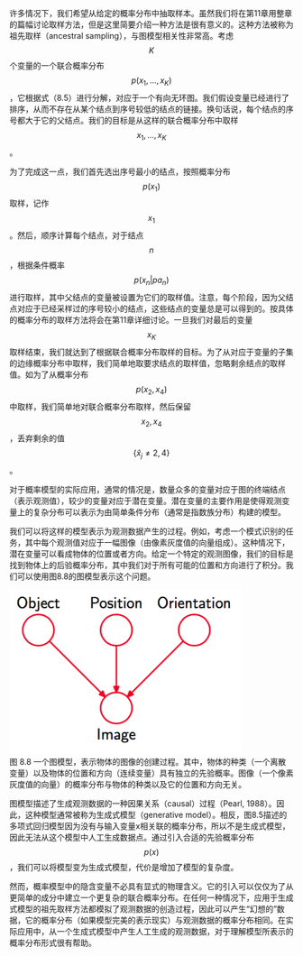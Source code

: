 许多情况下，我们希望从给定的概率分布中抽取样本。虽然我们将在第11章用整章的篇幅讨论取样方法，但是这里简要介绍一种方法是很有意义的。这种方法被称为祖先取样（ancestral sampling），与图模型相关性非常高。考虑$$ K $$个变量的一个联合概率分布$$ p(x_1,...,x_K)
$$，它根据式（8.5）进行分解，对应于一个有向无环图。我们假设变量已经进行了排序，从而不存在从某个结点到序号较低的结点的链接。换句话说，每个结点的序号都大于它的父结点。我们的目标是从这样的联合概率分布中取样$$ x_1,...,x_K $$。    

为了完成这一点，我们首先选出序号最小的结点，按照概率分布$$ p(x_1) $$取样，记作$$ x_1 $$。然后，顺序计算每个结点，对于结点$$ n $$，根据条件概率$$ p(x_n|pa_n) $$进行取样，其中父结点的变量被设置为它们的取样值。注意，每个阶段，因为父结点对应于已经采样过的序号较小的结点，这些结点的变量总是可以得到的。按具体的概率分布的取样方法将会在第11章详细讨论。一旦我们对最后的变量$$ x_K
$$取样结束，我们就达到了根据联合概率分布取样的目标。为了从对应于变量的子集的边缘概率分布中取样，我们简单地取要求结点的取样值，忽略剩余结点的取样值。如为了从概率分布$$ p(x_2, x_4) $$中取样，我们简单地对联合概率分布取样，然后保留$$ x_2, x_4 $$，丢弃剩余的值$$ \{ \hat{x}_j \neq 2,4 \} $$。    

对于概率模型的实际应用，通常的情况是，数量众多的变量对应于图的终端结点（表示观测值），较少的变量对应于潜在变量。潜在变量的主要作用是使得观测变量上的复杂分布可以表示为由简单条件分布（通常是指数族分布）构建的模型。    

我们可以将这样的模型表示为观测数据产生的过程。例如，考虑一个模式识别的任务，其中每个观测值对应于一幅图像（由像素灰度值的向量组成）。这种情况下，潜在变量可以看成物体的位置或者方向。给定一个特定的观测图像，我们的目标是找到物体上的后验概率分布，其中我们对于所有可能的位置和方向进行了积分。我们可以使用图8.8的图模型表示这个问题。    

![图 8-8](images/generative_models.png)      
图 8.8 一个图模型，表示物体的图像的创建过程。其中，物体的种类（一个离散变量）以及物体的位置和方向（连续变量）具有独立的先验概率。图像（一个像素灰度值的向量）的概率分布与物体的种类以及它的位置和方向无关。

图模型描述了生成观测数据的一种因果关系（causal）过程（Pearl, 1988）。因此，这种模型通常被称为生成式模型（generative model）。相反，图8.5描述的多项式回归模型因为没有与输入变量x相关联的概率分布，所以不是生成式模型，因此无法从这个模型中人工生成数据点。通过引入合适的先验概率分布$$ p(x) $$，我们可以将模型变为生成式模型，代价是增加了模型的复杂度。    

然而，概率模型中的隐含变量不必具有显式的物理含义。它的引入可以仅仅为了从更简单的成分中建立一个更复杂的联合概率分布。在任何一种情况下，应用于生成式模型的祖先取样方法都模拟了观测数据的创造过程，因此可以产生“幻想的”数据，它的概率分布（如果模型完美的表示现实）与观测数据的概率分布相同。在实际应用中，从一个生成式模型中产生人工生成的观测数据，对于理解模型所表示的概率分布形式很有帮助。
